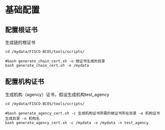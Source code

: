 # 基础配置

## 配置根证书

生成链的根证书

``` shell
cd /mydata/FISCO-BCOS/tools/scripts/

#bash generate_chain_cert.sh -o 根证书生成的目录
bash generate_chain_cert.sh -o /mydata
```

## 配置机构证书

生成机构（agency）证书，假设生成机构test_agency

```shell
cd /mydata/FISCO-BCOS/tools/scripts/

#bash generate_agency_cert.sh -c 生成机构证书所需的根证书所在目录 -o 机构证书生成目录 -n 机构名
bash generate_agency_cert.sh -c /mydata -o /mydata -n test_agency
```


